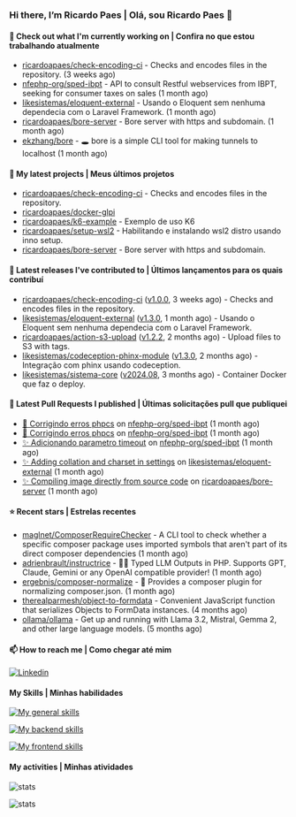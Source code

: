 ### Hi there, I’m Ricardo Paes | Olá, sou Ricardo Paes 👋 

#### 👷 Check out what I'm currently working on | Confira no que estou trabalhando atualmente

- [ricardoapaes/check-encoding-ci](https://github.com/ricardoapaes/check-encoding-ci) - Checks and encodes files in the repository. (3 weeks ago)
- [nfephp-org/sped-ibpt](https://github.com/nfephp-org/sped-ibpt) - API to consult Restful webservices from IBPT, seeking for consumer taxes on sales (1 month ago)
- [likesistemas/eloquent-external](https://github.com/likesistemas/eloquent-external) - Usando o Eloquent sem nenhuma dependecia com o Laravel Framework. (1 month ago)
- [ricardoapaes/bore-server](https://github.com/ricardoapaes/bore-server) - Bore server with https and subdomain. (1 month ago)
- [ekzhang/bore](https://github.com/ekzhang/bore) - 🕳 bore is a simple CLI tool for making tunnels to localhost (1 month ago)

#### 🌱 My latest projects | Meus últimos projetos

- [ricardoapaes/check-encoding-ci](https://github.com/ricardoapaes/check-encoding-ci) - Checks and encodes files in the repository.
- [ricardoapaes/docker-glpi](https://github.com/ricardoapaes/docker-glpi)
- [ricardoapaes/k6-example](https://github.com/ricardoapaes/k6-example) - Exemplo de uso K6
- [ricardoapaes/setup-wsl2](https://github.com/ricardoapaes/setup-wsl2) - Habilitando e instalando wsl2 distro usando inno setup.
- [ricardoapaes/bore-server](https://github.com/ricardoapaes/bore-server) - Bore server with https and subdomain.

#### 🔭 Latest releases I've contributed to | Últimos lançamentos para os quais contribuí

- [ricardoapaes/check-encoding-ci](https://github.com/ricardoapaes/check-encoding-ci) ([v1.0.0](https://github.com/ricardoapaes/check-encoding-ci/releases/tag/v1.0.0), 3 weeks ago) - Checks and encodes files in the repository.
- [likesistemas/eloquent-external](https://github.com/likesistemas/eloquent-external) ([v1.3.0](https://github.com/likesistemas/eloquent-external/releases/tag/v1.3.0), 1 month ago) - Usando o Eloquent sem nenhuma dependecia com o Laravel Framework.
- [ricardoapaes/action-s3-upload](https://github.com/ricardoapaes/action-s3-upload) ([v1.2.2](https://github.com/ricardoapaes/action-s3-upload/releases/tag/v1.2.2), 2 months ago) - Upload files to S3 with tags.
- [likesistemas/codeception-phinx-module](https://github.com/likesistemas/codeception-phinx-module) ([v1.3.0](https://github.com/likesistemas/codeception-phinx-module/releases/tag/v1.3.0), 2 months ago) - Integração com phinx usando codeception.
- [likesistemas/sistema-core](https://github.com/likesistemas/sistema-core) ([v2024.08](https://github.com/likesistemas/sistema-core/releases/tag/v2024.08), 3 months ago) - Container Docker que faz o deploy.

#### 🔨 Latest Pull Requests I published | Últimas solicitações pull que publiquei

- [🚨 Corrigindo erros phpcs](https://github.com/nfephp-org/sped-ibpt/pull/31) on [nfephp-org/sped-ibpt](https://github.com/nfephp-org/sped-ibpt) (1 month ago)
- [🚨 Corrigindo erros phpcs](https://github.com/nfephp-org/sped-ibpt/pull/30) on [nfephp-org/sped-ibpt](https://github.com/nfephp-org/sped-ibpt) (1 month ago)
- [✨ Adicionando parametro timeout](https://github.com/nfephp-org/sped-ibpt/pull/29) on [nfephp-org/sped-ibpt](https://github.com/nfephp-org/sped-ibpt) (1 month ago)
- [✨ Adding collation and charset in settings](https://github.com/likesistemas/eloquent-external/pull/6) on [likesistemas/eloquent-external](https://github.com/likesistemas/eloquent-external) (1 month ago)
- [✨ Compiling image directly from source code](https://github.com/ricardoapaes/bore-server/pull/2) on [ricardoapaes/bore-server](https://github.com/ricardoapaes/bore-server) (1 month ago)

#### ⭐ Recent stars | Estrelas recentes

- [maglnet/ComposerRequireChecker](https://github.com/maglnet/ComposerRequireChecker) - A CLI tool to check whether a specific composer package uses imported symbols that aren&#39;t part of its direct composer dependencies (1 month ago)
- [adrienbrault/instructrice](https://github.com/adrienbrault/instructrice) - 👩‍🏫 Typed LLM Outputs in PHP. Supports GPT, Claude, Gemini or any OpenAI compatible provider! (1 month ago)
- [ergebnis/composer-normalize](https://github.com/ergebnis/composer-normalize) - 🎵 Provides a composer plugin for normalizing composer.json. (1 month ago)
- [therealparmesh/object-to-formdata](https://github.com/therealparmesh/object-to-formdata) - Convenient JavaScript function that serializes Objects to FormData instances. (4 months ago)
- [ollama/ollama](https://github.com/ollama/ollama) - Get up and running with Llama 3.2, Mistral, Gemma 2, and other large language models. (5 months ago)

#### 📫 How to reach me | Como chegar até mim

[![Linkedin](https://img.shields.io/badge/LinkedIn-0077B5?style=for-the-badge&logo=linkedin&logoColor=white)](https://www.linkedin.com/in/ricardo-paes-5039ba4b)

#### My Skills | Minhas habilidades

[![My general skills](https://skillicons.dev/icons?i=linux,bash,git,docker,aws,gcp,kubernetes,githubactions,nginx,sentry,vim,vscode)](https://skillicons.dev)

[![My backend skills](https://skillicons.dev/icons?i=php,java,nodejs,go,kotlin,ts,laravel,androidstudio)](https://skillicons.dev)

[![My frontend skills](https://skillicons.dev/icons?i=webpack,react,angular,js,html,css,jquery)](https://skillicons.dev)

#### My activities | Minhas atividades

![stats](https://github-readme-stats.vercel.app/api?username=ricardoapaes&show_icons=true&hide_title=false&count_private=true&theme=radical&border_color=000000)

![stats](https://github-readme-stats.vercel.app/api/top-langs/?username=ricardoapaes&layout=compact&langs_count=16&theme=radical&&count_private=true&border_color=000000)